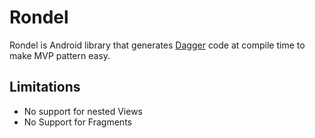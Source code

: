 # Rondel

Rondel is Android library that generates [Dagger](http://google.github.io/dagger/) code at compile time to make MVP pattern easy.

## Limitations
 * No support for nested Views
 * No Support for Fragments